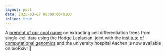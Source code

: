 ```yaml
---
layout: post
date: 2025-03-07 08:00:00+0100
inline: true
---
```


A [preprint of our cool paper](https://www.biorxiv.org/content/10.1101/2024.10.01.613179v2) on extracting cell differentiation trees from single-cell data using the Hodge Laplacian, joint with the [institute of computational genomics](https://www.ukaachen.de/kliniken-institute/joint-research-center-for-computational-biomedicine/lehre/institute-for-computational-genomics/) and the university hospital Aachen is now available on bioRxiv! :tada: